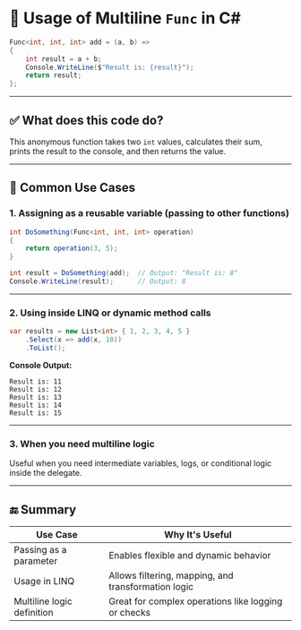 
# 🧠 Usage of Multiline `Func` in C#

```csharp
Func<int, int, int> add = (a, b) =>
{
    int result = a + b;
    Console.WriteLine($"Result is: {result}");
    return result;
};
```

---

## ✅ What does this code do?

This anonymous function takes two `int` values, calculates their sum,  
prints the result to the console, and then returns the value.

---

## 🔧 Common Use Cases

### 1. Assigning as a reusable variable (passing to other functions)

```csharp
int DoSomething(Func<int, int, int> operation)
{
    return operation(3, 5);
}

int result = DoSomething(add);  // Output: "Result is: 8"
Console.WriteLine(result);      // Output: 8
```

---

### 2. Using inside LINQ or dynamic method calls

```csharp
var results = new List<int> { 1, 2, 3, 4, 5 }
    .Select(x => add(x, 10))
    .ToList();
```

**Console Output:**
```
Result is: 11
Result is: 12
Result is: 13
Result is: 14
Result is: 15
```

---

### 3. When you need multiline logic

Useful when you need intermediate variables, logs, or conditional logic inside the delegate.

---

## 🔚 Summary

| Use Case                   | Why It's Useful                                     |
|----------------------------|-----------------------------------------------------|
| Passing as a parameter     | Enables flexible and dynamic behavior               |
| Usage in LINQ              | Allows filtering, mapping, and transformation logic |
| Multiline logic definition | Great for complex operations like logging or checks |
